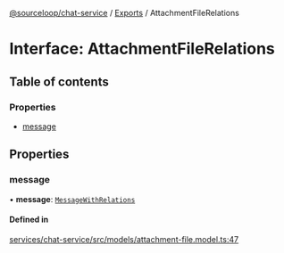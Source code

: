 [@sourceloop/chat-service](../README.md) / [Exports](../modules.md) / AttachmentFileRelations

# Interface: AttachmentFileRelations

## Table of contents

### Properties

- [message](AttachmentFileRelations.md#message)

## Properties

### message

• **message**: [`MessageWithRelations`](../modules.md#messagewithrelations)

#### Defined in

[services/chat-service/src/models/attachment-file.model.ts:47](https://github.com/sourcefuse/loopback4-microservice-catalog/blob/93a7f917/services/chat-service/src/models/attachment-file.model.ts#L47)
